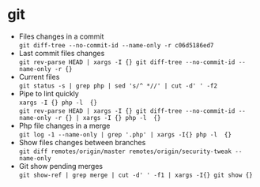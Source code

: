 # git

- Files changes in a commit  
  `git diff-tree --no-commit-id --name-only -r c06d5186ed7`
- Last commit files changes  
  `git rev-parse HEAD | xargs -I {} git diff-tree --no-commit-id --name-only -r {}`
- Current files  
  `git status -s | grep php | sed 's/^ *//' | cut -d' ' -f2`
- Pipe to lint quickly  
  `xargs -I {} php -l  {}`  
  `git rev-parse HEAD | xargs -I {} git diff-tree --no-commit-id --name-only -r {} | xargs -I {} php -l  {}`
- Php file changes in a merge  
  `git log -1 --name-only | grep '.php' | xargs -I{} php -l  {}`
- Show files changes between branches  
  `git diff remotes/origin/master remotes/origin/security-tweak --name-only`
- Git show pending merges  
`git show-ref | grep merge | cut -d' ' -f1 | xargs -I{} git show {}`